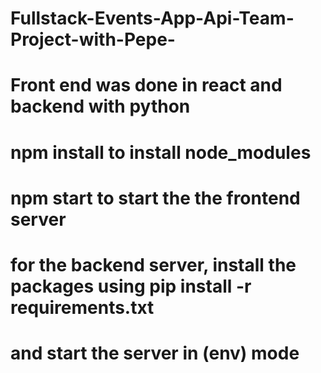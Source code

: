 # Fullstack-Events-App-Api-Team-Project-with-Pepe-
# Front end was done in react and backend with python

# npm install to install node_modules
# npm start to start the the frontend server

# for the backend server, install the packages using pip install -r requirements.txt
# and start the server in (env) mode
